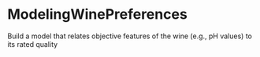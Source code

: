 # ModelingWinePreferences
Build a model that relates objective features of the wine (e.g., pH values) to its rated quality
